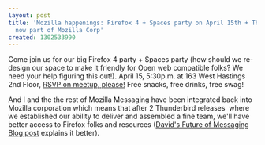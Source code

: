 ```yaml
---
layout: post
title: 'Mozilla happenings: Firefox 4 + Spaces party on April 15th + Thunderbird team
  now part of Mozilla Corp'
created: 1302533990
---
```

<p>Come join us for our big Firefox 4 party + Spaces party (how should we re-design our space to make it friendly for Open web compatible folks? We need your help figuring this out!). April 15, 5:30p.m. at 163 West Hastings 2nd Floor, <a href="http://www.meetup.com/Firefox/Vancouver-CA/83428/">RSVP on meetup, please!</a>&nbsp;Free snacks, free drinks, free swag!</p><p>And I and the the rest of Mozilla Messaging have been integrated back into Mozilla corporation which means that after 2 Thunderbird releases &nbsp;where we established our ability to deliver and assembled a fine team, we'll have better access to Firefox folks and resources (<a href="http://ascher.ca/blog/2011/04/04/the-future-of-messaging/">David's Future of Messaging Blog post</a> explains it better).</p><p>&nbsp;</p>

